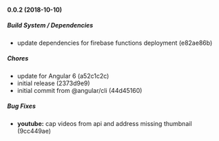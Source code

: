 #### 0.0.2 (2018-10-10)

##### Build System / Dependencies

*  update dependencies for firebase functions deployment (e82ae86b)

##### Chores

*  update for Angular 6 (a52c1c2c)
*  initial release (2373d9e9)
*  initial commit from @angular/cli (44d45160)

##### Bug Fixes

* **youtube:**  cap videos from api and address missing thumbnail (9cc449ae)


